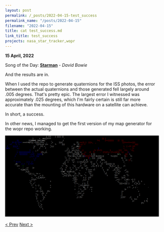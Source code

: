 ```yaml
---
layout: post
permalink: /_posts/2022-04-15-test_success
permalink_name: "/posts/2022-04-15"
filename: "2022-04-15"
title: cat test_success.md
link_title: test_success
projects: nasa_star_tracker,wopr
---
```

**15 April, 2022**

Song of the Day: [**Starman**](https://youtu.be/aBKEt3MhNMM) - *David Bowie*

And the results are in.

When I used the repo to generate quaternions for the ISS photos, the error between the actual quaternions and those generated fell largely around .005 degrees. That's pretty epic. The largest error I witnessed was approximately .025 degrees, which I'm fairly certain is still far more accurate than the mounting of this hardware on a satellite can achieve.

In short, a success.

In other news, I managed to get the first version of my map generator for the wopr repo working.

![wopr](/assets/images/wopr.png)

[< Prev](/_posts/2022-04-14-testing_with_iss_photos)    [Next >](/_posts/2022-04-17-another_day,_another_java)
